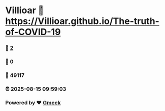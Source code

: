 # Villioar :link: https://Villioar.github.io/The-truth-of-COVID-19 
### :page_facing_up: [2](https://Villioar.github.io/The-truth-of-COVID-19/tag.html) 
### :speech_balloon: 0 
### :hibiscus: 49117 
### :alarm_clock: 2025-08-15 09:59:03 
### Powered by :heart: [Gmeek](https://github.com/Meekdai/Gmeek)
